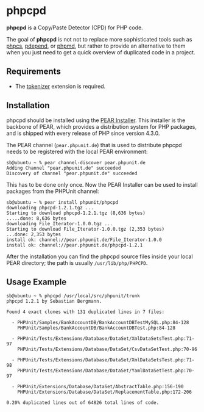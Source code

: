 phpcpd
======

**phpcpd** is a Copy/Paste Detector (CPD) for PHP code.

The goal of **phpcpd** is not not to replace more sophisticated tools such as [phpcs](http://pear.php.net/PHP_CodeSniffer), [pdepend](http://pdepend.org/), or [phpmd](http://phpmd.org/), but rather to provide an alternative to them when you just need to get a quick overview of duplicated code in a project.

Requirements
------------

* The [tokenizer](http://www.php.net/tokenizer) extension is required.

Installation
------------

phpcpd should be installed using the [PEAR Installer](http://pear.php.net/). This installer is the backbone of PEAR, which provides a distribution system for PHP packages, and is shipped with every release of PHP since version 4.3.0.

The PEAR channel (`pear.phpunit.de`) that is used to distribute phpcpd needs to be registered with the local PEAR environment:

    sb@ubuntu ~ % pear channel-discover pear.phpunit.de
    Adding Channel "pear.phpunit.de" succeeded
    Discovery of channel "pear.phpunit.de" succeeded

This has to be done only once. Now the PEAR Installer can be used to install packages from the PHPUnit channel:

    sb@ubuntu ~ % pear install phpunit/phpcpd
    downloading phpcpd-1.2.1.tgz ...
    Starting to download phpcpd-1.2.1.tgz (8,636 bytes)
    .....done: 8,636 bytes
    downloading File_Iterator-1.0.0.tgz ...
    Starting to download File_Iterator-1.0.0.tgz (2,353 bytes)
    ...done: 2,353 bytes
    install ok: channel://pear.phpunit.de/File_Iterator-1.0.0
    install ok: channel://pear.phpunit.de/phpcpd-1.2.1

After the installation you can find the phpcpd source files inside your local PEAR directory; the path is usually `/usr/lib/php/PHPCPD`.

Usage Example
-------------

    sb@ubuntu ~ % phpcpd /usr/local/src/phpunit/trunk 
    phpcpd 1.2.1 by Sebastian Bergmann.

    Found 4 exact clones with 131 duplicated lines in 7 files:

      - PHPUnit/Samples/BankAccountDB/BankAccountDBTestMySQL.php:84-128
        PHPUnit/Samples/BankAccountDB/BankAccountDBTest.php:84-128

      - PHPUnit/Tests/Extensions/Database/DataSet/XmlDataSetsTest.php:71-97
        PHPUnit/Tests/Extensions/Database/DataSet/CsvDataSetTest.php:70-96

      - PHPUnit/Tests/Extensions/Database/DataSet/XmlDataSetsTest.php:71-98
        PHPUnit/Tests/Extensions/Database/DataSet/YamlDataSetTest.php:70-97

      - PHPUnit/Extensions/Database/DataSet/AbstractTable.php:156-190
        PHPUnit/Extensions/Database/DataSet/ReplacementTable.php:172-206

    0.20% duplicated lines out of 64826 total lines of code.

